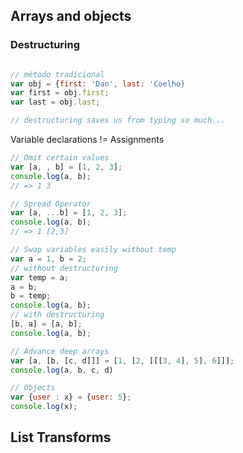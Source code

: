 ## Arrays and objects

### Destructuring

```javascript

// método tradicional
var obj = {first: 'Dan', last: 'Coelho}
var first = obj.first;
var last = obj.last;

// destructuring saves us from typing so much...
```

Variable declarations != Assignments

```javascript
// Omit certain values
var [a, , b] = [1, 2, 3];
console.log(a, b);
// => 1 3

// Spread Operator
var [a, ...b] = [1, 2, 3];
console.log(a, b);
// => 1 [2,3]

// Swap variables easily without temp
var a = 1, b = 2;
// without destructuring
var temp = a;
a = b;
b = temp;
console.log(a, b);
// with destructuring
[b, a] = [a, b];
console.log(a, b);

// Advance deep arrays
var [a, [b, [c, d]]] = [1, [2, [[[3, 4], 5], 6]]];
console.log(a, b, c, d)

// Objects
var {user : x} = {user: 5};
console.log(x);
```

## List Transforms

